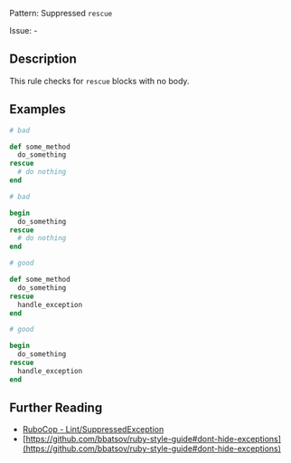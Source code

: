 Pattern: Suppressed `rescue`

Issue: -

## Description

This rule checks for `rescue` blocks with no body.

## Examples

```ruby
# bad

def some_method
  do_something
rescue
  # do nothing
end
```
```ruby
# bad

begin
  do_something
rescue
  # do nothing
end
```
```ruby
# good

def some_method
  do_something
rescue
  handle_exception
end
```
```ruby
# good

begin
  do_something
rescue
  handle_exception
end
```

## Further Reading

* [RuboCop - Lint/SuppressedException](https://rubocop.readthedocs.io/en/latest/cops_lint/#lintemptyexception)
* [https://github.com/bbatsov/ruby-style-guide#dont-hide-exceptions](https://github.com/bbatsov/ruby-style-guide#dont-hide-exceptions)
